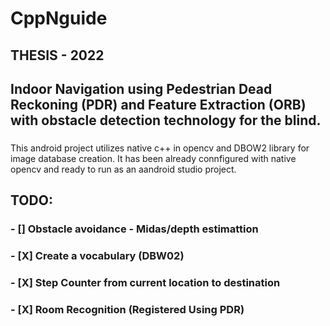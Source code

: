 # CppNguide
## THESIS - 2022
## Indoor Navigation using Pedestrian Dead Reckoning (PDR) and Feature Extraction (ORB) with obstacle detection technology for the blind. 
### 
This android project utilizes native c++ in opencv and DBOW2 library for image database creation.
It has been already connfigured with native opencv and ready to run as an aandroid studio project.
## TODO:
### - [] Obstacle avoidance - Midas/depth estimattion
### - [X] Create a vocabulary (DBW02)
### - [X] Step Counter from current location to destination
### - [X] Room Recognition (Registered Using PDR)
##
##
